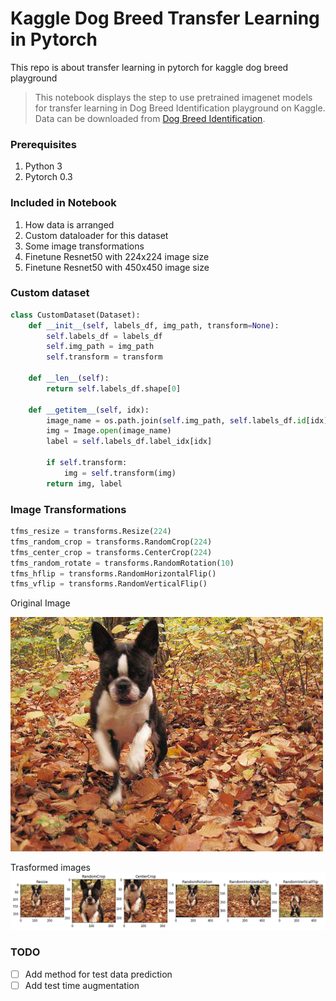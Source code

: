 # Kaggle Dog Breed Transfer Learning in Pytorch
This repo is about transfer learning in pytorch for kaggle dog breed playground

> This notebook displays the step to use pretrained imagenet models for transfer learning in Dog Breed Identification playground on Kaggle.
Data can be downloaded from [Dog Breed Identification](https://www.kaggle.com/c/dog-breed-identification/data).

### Prerequisites
1. Python 3
2. Pytorch 0.3

### Included in Notebook
1. How data is arranged
3. Custom dataloader for this dataset
4. Some image transformations
5. Finetune Resnet50 with 224x224 image size
6. Finetune Resnet50 with 450x450 image size

### Custom dataset
```python
class CustomDataset(Dataset):
    def __init__(self, labels_df, img_path, transform=None):
        self.labels_df = labels_df
        self.img_path = img_path
        self.transform = transform

    def __len__(self):
        return self.labels_df.shape[0]

    def __getitem__(self, idx):
        image_name = os.path.join(self.img_path, self.labels_df.id[idx]) + '.jpg'
        img = Image.open(image_name)
        label = self.labels_df.label_idx[idx]

        if self.transform:
            img = self.transform(img)
        return img, label
```

### Image Transformations
```python
tfms_resize = transforms.Resize(224)
tfms_random_crop = transforms.RandomCrop(224)
tfms_center_crop = transforms.CenterCrop(224)
tfms_random_rotate = transforms.RandomRotation(10)
tfms_hflip = transforms.RandomHorizontalFlip()
tfms_vflip = transforms.RandomVerticalFlip()
```
Original Image

![Original Image](images/original.png "Original Image")

Trasformed images
![Original Image](images/randomcrop.png "Transformations")

### TODO
- [ ] Add method for test data prediction
- [ ] Add test time augmentation
